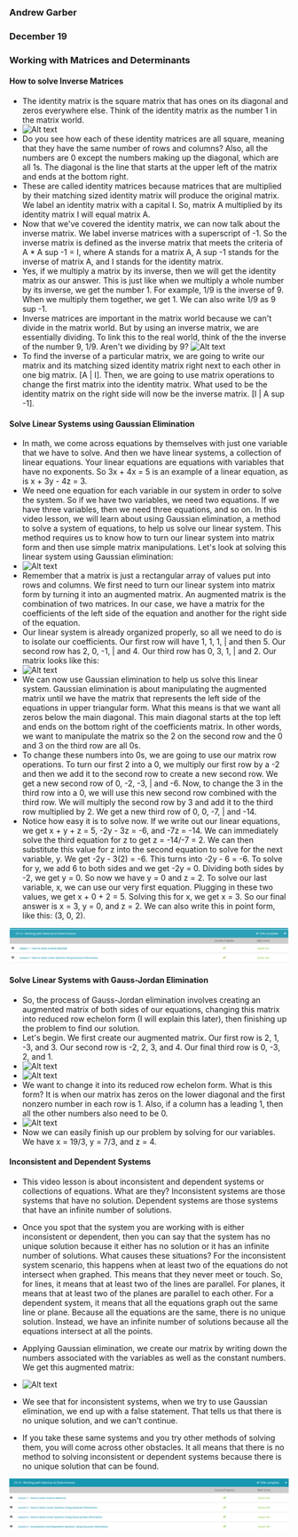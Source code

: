 ### Andrew Garber
### December 19
### Working with Matrices and Determinants


#### How to solve Inverse Matrices
- The identity matrix is the square matrix that has ones on its diagonal and zeros everywhere else. Think of the identity matrix as the number 1 in the matrix world.
- ![Alt text](https://study.com/cimages/multimages/16/visualinversematrix1.jpg)
- Do you see how each of these identity matrices are all square, meaning that they have the same number of rows and columns? Also, all the numbers are 0 except the numbers making up the diagonal, which are all 1s. The diagonal is the line that starts at the upper left of the matrix and ends at the bottom right.
- These are called identity matrices because matrices that are multiplied by their matching sized identity matrix will produce the original matrix. We label an identity matrix with a capital I. So, matrix A multiplied by its identity matrix I will equal matrix A.
- Now that we've covered the identity matrix, we can now talk about the inverse matrix. We label inverse matrices with a superscript of -1. So the inverse matrix is defined as the inverse matrix that meets the criteria of A * A sup -1 = I, where A stands for a matrix A, A sup -1 stands for the inverse of matrix A, and I stands for the identity matrix.
- Yes, if we multiply a matrix by its inverse, then we will get the identity matrix as our answer. This is just like when we multiply a whole number by its inverse, we get the number 1. For example, 1/9 is the inverse of 9. When we multiply them together, we get 1. We can also write 1/9 as 9 sup -1.
- Inverse matrices are important in the matrix world because we can't divide in the matrix world. But by using an inverse matrix, we are essentially dividing. To link this to the real world, think of the the inverse of the number 9, 1/9. Aren't we dividing by 9?
![Alt text](https://study.com/cimages/multimages/16/inversematrix1.png)
- To find the inverse of a particular matrix, we are going to write our matrix and its matching sized identity matrix right next to each other in one big matrix. [A | I]. Then, we are going to use matrix operations to change the first matrix into the identity matrix. What used to be the identity matrix on the right side will now be the inverse matrix. [I | A sup -1]. 

#### Solve Linear Systems using Gaussian Elimination
 - In math, we come across equations by themselves with just one variable that we have to solve. And then we have linear systems, a collection of linear equations. Your linear equations are equations with variables that have no exponents. So 3x + 4x = 5 is an example of a linear equation, as is x + 3y - 4z = 3.
 - We need one equation for each variable in our system in order to solve the system. So if we have two variables, we need two equations. If we have three variables, then we need three equations, and so on. In this video lesson, we will learn about using Gaussian elimination, a method to solve a system of equations, to help us solve our linear system. This method requires us to know how to turn our linear system into matrix form and then use simple matrix manipulations. Let's look at solving this linear system using Gaussian elimination:
 - ![Alt text](https://study.com/cimages/multimages/16/equationgaussianelimination4.jpg)
 - Remember that a matrix is just a rectangular array of values put into rows and columns. We first need to turn our linear system into matrix form by turning it into an augmented matrix. An augmented matrix is the combination of two matrices. In our case, we have a matrix for the coefficients of the left side of the equation and another for the right side of the equation.
 - Our linear system is already organized properly, so all we need to do is to isolate our coefficients. Our first row will have 1, 1, 1, | and then 5. Our second row has 2, 0, -1, | and 4. Our third row has 0, 3, 1, | and 2. Our matrix looks like this:
 - ![Alt text](https://study.com/cimages/multimages/16/equationgaussianelimination5.jpg)
 - We can now use Gaussian elimination to help us solve this linear system. Gaussian elimination is about manipulating the augmented matrix until we have the matrix that represents the left side of the equations in upper triangular form. What this means is that we want all zeros below the main diagonal. This main diagonal starts at the top left and ends on the bottom right of the coefficients matrix. In other words, we want to manipulate the matrix so the 2 on the second row and the 0 and 3 on the third row are all 0s.
 - To change these numbers into 0s, we are going to use our matrix row operations. To turn our first 2 into a 0, we multiply our first row by a -2 and then we add it to the second row to create a new second row. We get a new second row of 0, -2, -3, | and -6. Now, to change the 3 in the third row into a 0, we will use this new second row combined with the third row. We will multiply the second row by 3 and add it to the third row multiplied by 2. We get a new third row of 0, 0, -7, | and -14.
 - Notice how easy it is to solve now. If we write out our linear equations, we get x + y + z = 5, -2y - 3z = -6, and -7z = -14. We can immediately solve the third equation for z to get z = -14/-7 = 2. We can then substitute this value for z into the second equation to solve for the next variable, y. We get -2y - 3(2) = -6. This turns into -2y - 6 = -6. To solve for y, we add 6 to both sides and we get -2y = 0. Dividing both sides by -2, we get y = 0. So now we have y = 0 and z = 2. To solve our last variable, x, we can use our very first equation. Plugging in these two values, we get x + 0 + 2 = 5. Solving this for x, we get x = 3. So our final answer is x = 3, y = 0, and z = 2. We can also write this in point form, like this: (3, 0, 2).

![Alt text](Media/dec19_matrices_determinants.png)

#### Solve Linear Systems with Gauss-Jordan Elimination
 - So, the process of Gauss-Jordan elimination involves creating an augmented matrix of both sides of our equations, changing this matrix into reduced row echelon form (I will explain this later), then finishing up the problem to find our solution.
 - Let's begin. We first create our augmented matrix. Our first row is 2, 1, -3, and 3. Our second row is -2, 2, 3, and 4. Our final third row is 0, -3, 2, and 1.
 - ![Alt text](https://study.com/cimages/multimages/16/equationgaussjordan1.jpg)
 - ![Alt text](https://study.com/cimages/multimages/16/equationgaussjordan2.jpg)
 - We want to change it into its reduced row echelon form. What is this form? It is when our matrix has zeros on the lower diagonal and the first nonzero number in each row is 1. Also, if a column has a leading 1, then all the other numbers also need to be 0.
 - ![Alt text](https://study.com/cimages/multimages/16/equationgaussjordan5.jpg)
 - Now we can easily finish up our problem by solving for our variables. We have x = 19/3, y = 7/3, and z = 4.

#### Inconsistent and Dependent Systems
 - This video lesson is about inconsistent and dependent systems or collections of equations. What are they? Inconsistent systems are those systems that have no solution. Dependent systems are those systems that have an infinite number of solutions.
 - Once you spot that the system you are working with is either inconsistent or dependent, then you can say that the system has no unique solution because it either has no solution or it has an infinite number of solutions. What causes these situations? For the inconsistent system scenario, this happens when at least two of the equations do not intersect when graphed. This means that they never meet or touch. So, for lines, it means that at least two of the lines are parallel. For planes, it means that at least two of the planes are parallel to each other. For a dependent system, it means that all the equations graph out the same line or plane. Because all the equations are the same, there is no unique solution. Instead, we have an infinite number of solutions because all the equations intersect at all the points.

 - Applying Gaussian elimination, we create our matrix by writing down the numbers associated with the variables as well as the constant numbers. We get this augmented matrix:
 - ![Alt text](https://study.com/cimages/multimages/16/equationnosolgaussian2.jpg)
 - We see that for inconsistent systems, when we try to use Gaussian elimination, we end up with a false statement. That tells us that there is no unique solution, and we can't continue.
 - If you take these same systems and you try other methods of solving them, you will come across other obstacles. It all means that there is no method to solving inconsistent or dependent systems because there is no unique solution that can be found.

![Alt text](Media/matrices_determinants.png)